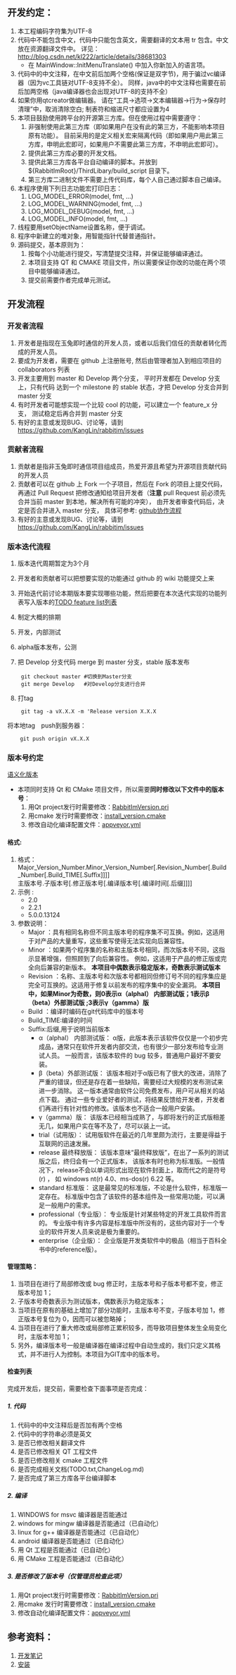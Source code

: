 开发约定：
--------

1. 本工程编码字符集为UTF-8
2. 代码中不能包含中文，代码中只能包含英文，需要翻译的文本用 tr 包含。中文放在资源翻译文件中。
  详见：http://blog.csdn.net/kl222/article/details/38681303
    + 在 MainWindow::InitMenuTranslate() 中加入你新加入的语言项。  
3. 代码中的中文注释，在中文前后加两个空格(保证是双字节)，用于骗过vc编译器（因为vc工具链对UTF-8支持不全）。
    同样，java中的中文注释也需要在前后加两空格（java编译器也会出现对UTF-8的支持不全）  
4. 如果你用qtcreator做编辑器。
    请在“工具->选项->文本编辑器->行为->保存时清理”中，取消清除空白;
    制表符和缩进尺寸都应设置为4
5. 本项目鼓励使用跨平台的开源第三方库。但在使用过程中需要遵守：
    1. 非强制使用此第三方库（即如果用户在没有此的第三方，不能影响本项目原有功能）。
        目前采用的是定义相关宏来隔离代码（即如果用户用此第三方库，申明此宏即可，如果用户不需要此第三方库，不申明此宏即可）。
    2. 提供此第三方库必要的开发文档。
    3. 提供此第三方库各平台自动编译的脚本。并放到 ${RabbitImRoot}/ThirdLibary/build_script 目录下。
    4. 第三方库二进制文件不需要上传代码库，每个人自己通过脚本自己编译。
6. 本程序使用下列日志功能宏打印日志：
    1. LOG_MODEL_ERROR(model, fmt, ...)
    2. LOG_MODEL_WARNING(model, fmt, ...)
    3. LOG_MODEL_DEBUG(model, fmt, ...) 
    4. LOG_MODEL_INFO(model, fmt, ...)
7. 线程要用setObjectName设置名称，便于调试。
8. 程序中新建立的堆对象，用智能指针代替普通指针。
9. 源码提交，基本原则为：
    1. 按每个小功能进行提交，写清楚提交注释，并保证能够编译通过。
    2. 本项目支持 QT 和 CMAKE 项目文件，所以需要保证你改的功能在两个项目中能够编译通过。
    3. 提交前需要作者完成单元测试。
  
开发流程
--------

### 开发者流程

1. 开发者是指现在玉兔即时通信的开发人员，或者以后我们信任的贡献者转化而成的开发人员。
2. 要成为开发者，需要在 github 上注册账号, 然后由管理者加入到相应项目的 collaborators 列表
3. 开发主要用到 master 和 Develop 两个分支， 平时开发都在 Develop 分支上，只有代码
    达到一个 milestone 的 stable 状态，才把 Develop 分支合并到 master 分支
4. 有时开发者可能想实现一个比较 cool 的功能，可以建立一个 feature_x 分支，
    测试稳定后再合并到 master 分支
5. 有好的主意或发现BUG、讨论等，请到 https://github.com/KangLin/rabbitim/issues

### 贡献者流程

1. 贡献者是指非玉兔即时通信项目组成员，热爱开源且希望为开源项目贡献代码的开发人员
2. 贡献者可以在 github 上 Fork 一个子项目，然后在 Fork 的项目上提交代码，
    再通过 Pull Request 把修改通知给项目开发者（**注意** pull Request 前必须先合并当前 master 到本地，解决所有可能的冲突），
    由开发者审查代码后，决定是否合并进入 master 分支， 具体可参考: 
    [github协作流程](http://www.worldhello.net/gotgithub/04-work-with-others/010-fork-and-pull.html)
3. 有好的主意或发现BUG、讨论等，请到 https://github.com/KangLin/rabbitim/issues

### 版本迭代流程
1. 版本迭代周期暂定为3个月
2. 开发者和贡献者可以把想要实现的功能通过 github 的 wiki 功能提交上来
3. 开始迭代前讨论本期版本要实现哪些功能，然后把要在本次迭代实现的功能列表写入版本的[TODO feature list列表](TODO.txt)
4. 制定大概的排期
5. 开发，内部测试
6. alpha版本发布，公测
7. 把 Develop 分支代码 merge 到 master 分支，stable 版本发布

        git checkout master #切换到Master分支
        git merge Develop   #对Develop分支进行合并

8. 打tag

        git tag -a vX.X.X -m 'Release version X.X.X

将本地tag　push到服务器：

        git push origin vX.X.X

### 版本号约定

[语义化版本](http://semver.org/)

* 本项同时支持 Qt 和 CMake 项目文件，所以需要**同时修改以下文件中的版本号**：
    1. 用Qt project发行时需要修改：[RabbitImVersion.pri](./../pri/RabbitImVersion.pri)
    2. 用cmake 发行时需要修改：[install_version.cmake](./../cmake/install_version.cmake)
    3. 修改自动化编译配置文件：[appveyor.yml](../appveyor.yml)

#### 格式:
1. 格式：  
    Major_Version_Number.Minor_Version_Number[.Revision_Number[.Build_Number[.Build_TIME[.Suffix]]]]  
    主版本号.子版本号[.修正版本号[.编译版本号[.编译时间[.后缀]]]]
2. 示例 :
    * 2.0
    * 2.2.1
    * 5.0.0.13124
3. 参数说明：
    + Major ：具有相同名称但不同主版本号的程序集不可互换。例如，这适用于对产品的大量重写，这些重写使得无法实现向后兼容性。
    + Minor ：如果两个程序集的名称和主版本号相同，而次版本号不同，这指示显著增强，但照顾到了向后兼容性。
        例如，这适用于产品的修正版或完全向后兼容的新版本。
        **本项目中偶数表示稳定版本，奇数表示测试版本**
    + Revision ：名称、主版本号和次版本号都相同但修订号不同的程序集应是完全可互换的。这适用于修复以前发布的程序集中的安全漏洞。
        **本项目中，如果Minor为奇数，则0表示α（alphal） 内部测试版；1表示β（beta）外部测试版 ;3表示γ（gamma）版**
    + Build ：编译时编码在git代码库中的版本号
    + Build_TIME:编译的时间
    + Suffix:后缀,用于说明当前版本
        * α（alphal） 内部测试版：
            α版，此版本表示该软件仅仅是一个初步完成品，通常只在软件开发者内部交流，也有很少一部分发布给专业测试人员。
            一般而言，该版本软件的 bug 较多，普通用户最好不要安装。 
        * β（beta）外部测试版：
            该版本相对于α版已有了很大的改进，消除了严重的错误，但还是存在着一些缺陷，需要经过大规模的发布测试来进一步消除。
            这一版本通常由软件公司免费发布，用户可从相关的站点下载。
            通过一些专业爱好者的测试，将结果反馈给开发者，开发者们再进行有针对性的修改。该版本也不适合一般用户安装。
        * γ（gamma）版：
            该版本已经相当成熟了，与即将发行的正式版相差无几，如果用户实在等不及了，尽可以装上一试。
        * trial（试用版）：
            试用版软件在最近的几年里颇为流行，主要是得益于互联网的迅速发展。
        * release 最终释放版：
            该版本意味“最终释放版”，在出了一系列的测试版之后，终归会有一个正式版本，
            该版本有时也称为标准版。一般情况下，release不会以单词形式出现在软件封面上，取而代之的是符号 (r) ，
            如 windows nt(r) 4.0、ms-dos(r) 6.22 等。
        * standard 标准版：
            这是最常见的标准版，不论是什么软件，标准版一定存在。
            标准版中包含了该软件的基本组件及一些常用功能，可以满足一般用户的需求。
        * professional（专业版）：
            专业版是针对某些特定的开发工具软件而言的。
            专业版中有许多内容是标准版中所没有的，这些内容对于一个专业的软件开发人员来说是极为重要的。
        * enterprise（企业版）：
            企业版是开发类软件中的极品（相当于百科全书中的reference版）。

#### 管理策略：
1. 当项目在进行了局部修改或 bug 修正时，主版本号和子版本号都不变，修正版本号加 1；
2. 子版本号奇数表示为测试版本，偶数表示为稳定版本；
3. 当项目在原有的基础上增加了部分功能时，主版本号不变，子版本号加 1，修正版本号复位为 0，因而可以被忽略掉；
4. 当项目在进行了重大修改或局部修正累积较多，而导致项目整体发生全局变化时，主版本号加 1；
5. 另外，编译版本号一般是编译器在编译过程中自动生成的，我们只定义其格式，并不进行人为控制。本项目为GIT库中的版本号。

#### 检查列表
完成开发后，提交前，需要检查下面事项是否完成：

##### 1. 代码
1. 代码中的中文注释后是否加有两个空格
2. 代码中的字符串必须是英文
3. 是否已修改相关翻译文件
4. 是否已修改相关 QT 工程文件
5. 是否已修改相关 cmake 工程文件
6. 是否完成相关文档(TODO.txt,ChangeLog.md)
7. 是否完成了第三方库各平台编译脚本

##### 2. 编译
1. WINDOWS for msvc 编译器是否能通过
2. windows for mingw 编译器是否能通过（已自动化）
3. linux for g++ 编译器是否能通过（已自动化）
4. android 编译器是否能通过（已自动化）
5. 用 Qt 工程是否能通过（已自动化）
6. 用 CMake 工程是否能通过（已自动化）

##### 3. 是否修改了版本号（仅管理员检查此项）
1. 用Qt project发行时需要修改：[RabbitImVersion.pri](./../pri/RabbitImVersion.pri)
2. 用cmake 发行时需要修改：[install_version.cmake](./../cmake/install_version.cmake)
3. 修改自动化编译配置文件：[appveyor.yml](../appveyor.yml)

参考资料：
--------

1. [开发笔记](./Books/开发笔记.md)
2. [安装](INSTALL.md)
